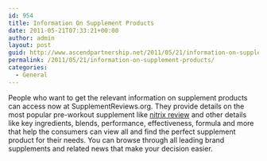 ```yaml
---
id: 954
title: Information On Supplement Products
date: 2011-05-21T07:33:21+00:00
author: admin
layout: post
guid: http://www.ascendpartnership.net/2011/05/21/information-on-supplement-products/
permalink: /2011/05/21/information-on-supplement-products/
categories:
  - General
---
```

People who want to get the relevant information on supplement products can access now at SupplementReviews.org. They provide details on the most popular pre-workout supplement like [nitrix review](http://www.supplementreviews.org/nitrix-reviews/) and other details like key ingredients, blends, performance, effectiveness, formula and more that help the consumers can view all and find the perfect supplement product for their needs. You can browse through all leading brand supplements and related news that make your decision easier.